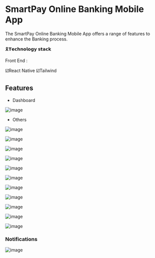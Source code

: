 #  SmartPay Online Banking Mobile App

The SmartPay Online Banking Mobile App offers a range of features to enhance the Banking process.

🎗️𝗧𝗲𝗰𝗵𝗻𝗼𝗹𝗼𝗴𝘆 𝘀𝘁𝗮𝗰𝗸

Front End :

☑️React Native
☑️Tailwind


## Features

- Dashboard

![image](assets/Screenshot1.png)

- Others

![image](assets/Screenshot2.png)

![image](assets/Screenshot3.png)

![image](assets/Screenshot4.png)

![image](assets/Screenshot6.png)

![image](assets/Screenshot11.png)

![image](assets/Screenshot12.png)

![image](assets/Screenshot13.png)

![image](assets/Screenshot7.png)

![image](assets/Screenshot8.png)

![image](assets/Screenshot9.png)

![image](assets/Screenshot10.png)

### Notifications

![image](assets/Screenshot5.png)